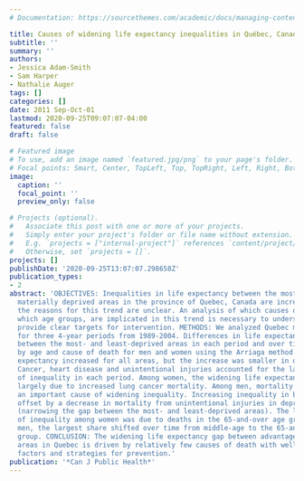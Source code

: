 ```yaml
---
# Documentation: https://sourcethemes.com/academic/docs/managing-content/

title: Causes of widening life expectancy inequalities in Québec, Canada, 1989-2004
subtitle: ''
summary: ''
authors:
- Jessica Adam-Smith
- Sam Harper
- Nathalie Auger
tags: []
categories: []
date: 2011 Sep-Oct-01
lastmod: 2020-09-25T09:07:07-04:00
featured: false
draft: false

# Featured image
# To use, add an image named `featured.jpg/png` to your page's folder.
# Focal points: Smart, Center, TopLeft, Top, TopRight, Left, Right, BottomLeft, Bottom, BottomRight.
image:
  caption: ''
  focal_point: ''
  preview_only: false

# Projects (optional).
#   Associate this post with one or more of your projects.
#   Simply enter your project's folder or file name without extension.
#   E.g. `projects = ["internal-project"]` references `content/project/deep-learning/index.md`.
#   Otherwise, set `projects = []`.
projects: []
publishDate: '2020-09-25T13:07:07.298658Z'
publication_types:
- 2
abstract: 'OBJECTIVES: Inequalities in life expectancy between the most and least
  materially deprived areas in the province of Quebec, Canada are increasing, but
  the reasons for this trend are unclear. An analysis of which causes of death, in
  which age groups, are implicated in this trend is necessary to understand it and
  provide clear targets for intervention. METHODS: We analyzed Quebec mortality data
  for three 4-year periods from 1989-2004. Differences in life expectancy at birth
  between the most- and least-deprived areas in each period and over time were decomposed
  by age and cause of death for men and women using the Arriaga method. RESULTS: Life
  expectancy increased for all areas, but the increase was smaller in deprived areas.
  Cancer, heart disease and unintentional injuries accounted for the largest shares
  of inequality in each period. Among women, the widening life expectancy gap was
  largely due to increased lung cancer mortality. Among men, mortality from HIV was
  an important cause of widening inequality. Increasing inequality in both sexes was
  offset by a decrease in mortality from unintentional injuries in deprived areas
  (narrowing the gap between the most- and least-deprived areas). The largest share
  of inequality among women was due to deaths in the 65-and-over age group. Among
  men, the largest share shifted over time from middle-age to the 65-and-over age
  group. CONCLUSION: The widening life expectancy gap between advantaged and disadvantaged
  areas in Quebec is driven by relatively few causes of death with well-known risk
  factors and strategies for prevention.'
publication: '*Can J Public Health*'
---
```

